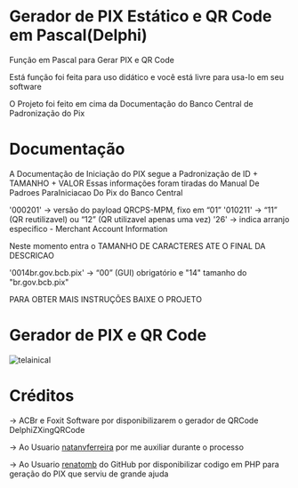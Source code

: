 # Gerador de PIX Estático e QR Code em Pascal(Delphi) 
Função em Pascal para Gerar PIX e QR Code

Está função foi feita para uso didático e você está livre para usa-lo em seu software

O Projeto foi feito em cima da Documentação do Banco Central de Padronização do Pix

# Documentação

A Documentação de Iniciação do PIX segue a Padronização de ID + TAMANHO + VALOR
Essas informações foram tiradas do Manual De Padroes ParaIniciacao Do Pix do Banco Central
 
 '000201' -> versão do payload QRCPS-MPM, fixo em “01”
 '010211' -> “11” (QR reutilizavel) ou “12” (QR utilizavel apenas uma vez)
 '26'     -> indica arranjo especifico - Merchant Account Information
 
 Neste momento entra o TAMANHO DE CARACTERES ATE O FINAL DA DESCRICAO
 
 '0014br.gov.bcb.pix' ->  “00” (GUI) obrigatório e "14" tamanho do "br.gov.bcb.pix"
 
 PARA OBTER MAIS INSTRUÇÕES BAIXE O PROJETO

# Gerador de PIX e QR Code

![telainical](https://user-images.githubusercontent.com/83251822/140433174-95465e2e-2f27-4d4f-8870-3faca7e9ffaf.png)


# Créditos

-> ACBr e Foxit Software por disponibilizarem o gerador de QRCode DelphiZXingQRCode

-> Ao Usuario <a href="https://github.com/natanvferreira/">natanvferreira</a> por me auxiliar durante o processo

-> Ao Usuario <a href="https://github.com/renatomb/">renatomb</a> do GitHub por disponibilizar codigo em PHP para geração do PIX que serviu de grande ajuda
